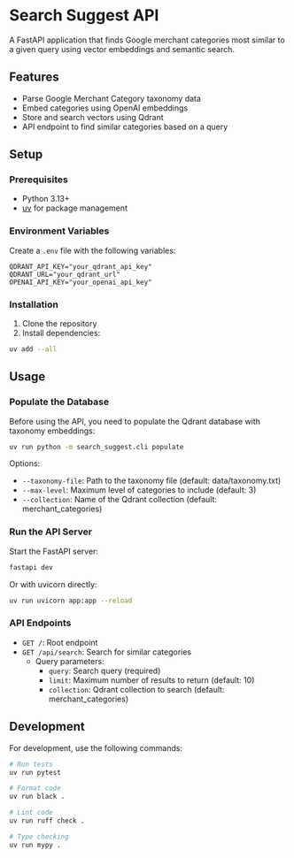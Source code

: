 # Search Suggest API

A FastAPI application that finds Google merchant categories most similar to a given query using vector embeddings and semantic search.

## Features

- Parse Google Merchant Category taxonomy data
- Embed categories using OpenAI embeddings
- Store and search vectors using Qdrant
- API endpoint to find similar categories based on a query

## Setup

### Prerequisites

- Python 3.13+
- [uv](https://github.com/astral-sh/uv) for package management

### Environment Variables

Create a `.env` file with the following variables:

```
QDRANT_API_KEY="your_qdrant_api_key"
QDRANT_URL="your_qdrant_url"
OPENAI_API_KEY="your_openai_api_key"
```

### Installation

1. Clone the repository
2. Install dependencies:

```bash
uv add --all
```

## Usage

### Populate the Database

Before using the API, you need to populate the Qdrant database with taxonomy embeddings:

```bash
uv run python -m search_suggest.cli populate
```

Options:
- `--taxonomy-file`: Path to the taxonomy file (default: data/taxonomy.txt)
- `--max-level`: Maximum level of categories to include (default: 3)
- `--collection`: Name of the Qdrant collection (default: merchant_categories)

### Run the API Server

Start the FastAPI server:

```bash
fastapi dev
```

Or with uvicorn directly:

```bash
uv run uvicorn app:app --reload
```

### API Endpoints

- `GET /`: Root endpoint
- `GET /api/search`: Search for similar categories
  - Query parameters:
    - `query`: Search query (required)
    - `limit`: Maximum number of results to return (default: 10)
    - `collection`: Qdrant collection to search (default: merchant_categories)

## Development

For development, use the following commands:

```bash
# Run tests
uv run pytest

# Format code
uv run black .

# Lint code
uv run ruff check .

# Type checking
uv run mypy .